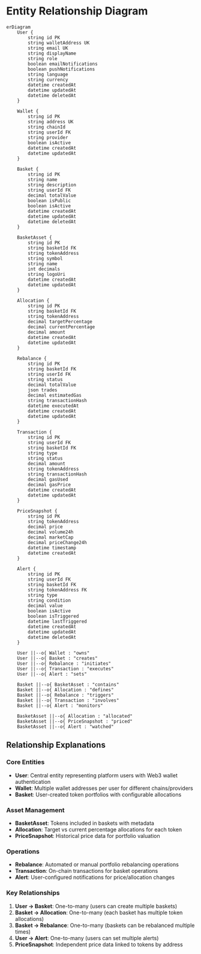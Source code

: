 # Entity Relationship Diagram

```mermaid
erDiagram
    User {
        string id PK
        string walletAddress UK
        string email UK
        string displayName
        string role
        boolean emailNotifications
        boolean pushNotifications
        string language
        string currency
        datetime createdAt
        datetime updatedAt
        datetime deletedAt
    }
    
    Wallet {
        string id PK
        string address UK
        string chainId
        string userId FK
        string provider
        boolean isActive
        datetime createdAt
        datetime updatedAt
    }
    
    Basket {
        string id PK
        string name
        string description
        string userId FK
        decimal totalValue
        boolean isPublic
        boolean isActive
        datetime createdAt
        datetime updatedAt
        datetime deletedAt
    }
    
    BasketAsset {
        string id PK
        string basketId FK
        string tokenAddress
        string symbol
        string name
        int decimals
        string logoUri
        datetime createdAt
        datetime updatedAt
    }
    
    Allocation {
        string id PK
        string basketId FK
        string tokenAddress
        decimal targetPercentage
        decimal currentPercentage
        decimal amount
        datetime createdAt
        datetime updatedAt
    }
    
    Rebalance {
        string id PK
        string basketId FK
        string userId FK
        string status
        decimal totalValue
        json trades
        decimal estimatedGas
        string transactionHash
        datetime executedAt
        datetime createdAt
        datetime updatedAt
    }
    
    Transaction {
        string id PK
        string userId FK
        string basketId FK
        string type
        string status
        decimal amount
        string tokenAddress
        string transactionHash
        decimal gasUsed
        decimal gasPrice
        datetime createdAt
        datetime updatedAt
    }
    
    PriceSnapshot {
        string id PK
        string tokenAddress
        decimal price
        decimal volume24h
        decimal marketCap
        decimal priceChange24h
        datetime timestamp
        datetime createdAt
    }
    
    Alert {
        string id PK
        string userId FK
        string basketId FK
        string tokenAddress FK
        string type
        string condition
        decimal value
        boolean isActive
        boolean isTriggered
        datetime lastTriggered
        datetime createdAt
        datetime updatedAt
        datetime deletedAt
    }

    User ||--o{ Wallet : "owns"
    User ||--o{ Basket : "creates"
    User ||--o{ Rebalance : "initiates"
    User ||--o{ Transaction : "executes"
    User ||--o{ Alert : "sets"
    
    Basket ||--o{ BasketAsset : "contains"
    Basket ||--o{ Allocation : "defines"
    Basket ||--o{ Rebalance : "triggers"
    Basket ||--o{ Transaction : "involves"
    Basket ||--o{ Alert : "monitors"
    
    BasketAsset ||--o{ Allocation : "allocated"
    BasketAsset ||--o{ PriceSnapshot : "priced"
    BasketAsset ||--o{ Alert : "watched"
```

## Relationship Explanations

### Core Entities
- **User**: Central entity representing platform users with Web3 wallet authentication
- **Wallet**: Multiple wallet addresses per user for different chains/providers
- **Basket**: User-created token portfolios with configurable allocations

### Asset Management
- **BasketAsset**: Tokens included in baskets with metadata
- **Allocation**: Target vs current percentage allocations for each token
- **PriceSnapshot**: Historical price data for portfolio valuation

### Operations
- **Rebalance**: Automated or manual portfolio rebalancing operations
- **Transaction**: On-chain transactions for basket operations
- **Alert**: User-configured notifications for price/allocation changes

### Key Relationships
1. **User → Basket**: One-to-many (users can create multiple baskets)
2. **Basket → Allocation**: One-to-many (each basket has multiple token allocations)
3. **Basket → Rebalance**: One-to-many (baskets can be rebalanced multiple times)
4. **User → Alert**: One-to-many (users can set multiple alerts)
5. **PriceSnapshot**: Independent price data linked to tokens by address